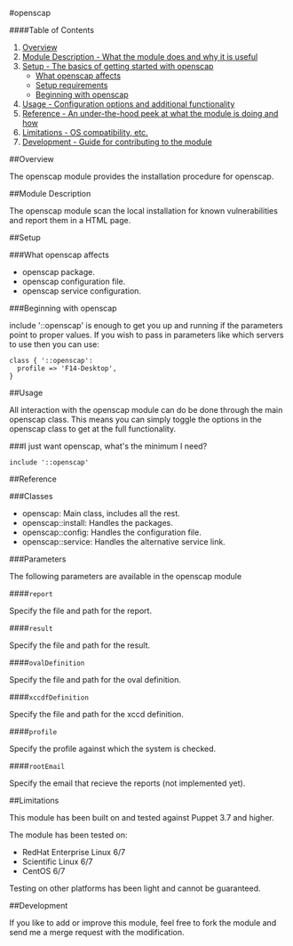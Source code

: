 #openscap

####Table of Contents

1. [Overview](#overview)
2. [Module Description - What the module does and why it is useful](#module-description)
3. [Setup - The basics of getting started with openscap](#setup)
    * [What openscap affects](#what-openscap-affects)
    * [Setup requirements](#setup-requirements)
    * [Beginning with openscap](#beginning-with-openscap)
4. [Usage - Configuration options and additional functionality](#usage)
5. [Reference - An under-the-hood peek at what the module is doing and how](#reference)
5. [Limitations - OS compatibility, etc.](#limitations)
6. [Development - Guide for contributing to the module](#development)


##Overview

The openscap module provides the installation procedure for openscap.

##Module Description

The openscap module scan the local installation for known vulnerabilities and
report them in a HTML page.


##Setup

###What openscap affects

* openscap package.
* openscap configuration file.
* openscap service configuration.

###Beginning with openscap

include '::openscap' is enough to get you up and running if the parameters point to
proper values.  If you wish to pass in parameters like which servers to use then you
can use:

```puppet
class { '::openscap':
  profile => 'F14-Desktop',
}
```


##Usage

All interaction with the openscap module can do be done through the main openscap class.
This means you can simply toggle the options in the openscap class to get at the full
functionality.

###I just want openscap, what's the minimum I need?

```puppet
include '::openscap'
```


##Reference

###Classes

* openscap: Main class, includes all the rest.
* openscap::install: Handles the packages.
* openscap::config: Handles the configuration file.
* openscap::service: Handles the alternative service link.

###Parameters

The following parameters are available in the openscap module

####`report`

Specify the file and path for the report.

####`result`

Specify the file and path for the result.

####`ovalDefinition`

Specify the file and path for the oval definition.

####`xccdfDefinition`

Specify the file and path for the xccd definition.

####`profile`

Specify the profile against which the system is checked.

####`rootEmail`

Specify the email that recieve the reports (not implemented yet).


##Limitations

This module has been built on and tested against Puppet 3.7 and higher.

The module has been tested on:

* RedHat Enterprise Linux 6/7
* Scientific Linux 6/7
* CentOS 6/7

Testing on other platforms has been light and cannot be guaranteed.


##Development

If you like to add or improve this module, feel free to fork the module and send
me a merge request with the modification.

